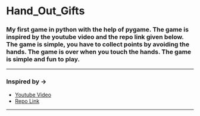 # Hand_Out_Gifts

### My first game in python with the help of pygame. The game is inspired by the youtube video and the repo link given below. The game is simple, you have to collect points by avoiding the hands. The game is over when you touch the hands. The game is simple and fun to play.
---
### Inspired by ->
- [Youtube Video](https://youtu.be/H09PmP5tsy8?si=Y91Vu-cpMb8LlF4s)
- [Repo Link](https://github.com/Gooodgis/dont-touch-my-presents.git)

---
